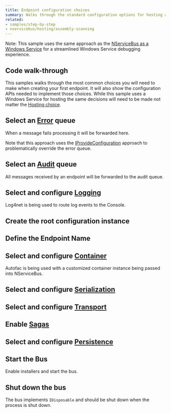 ```yaml
---
title: Endpoint configuration choices
summary: Walks through the standard configuration options for hosting an endpoint.
related:
- samples/step-by-step
- nservicebus/hosting/assembly-scanning
---
```


Note: This sample uses the same approach as the [NServiceBus as a Windows Service](/samples/hosting/windows-service/) for a streamlined Windows Service debugging experience.

## Code walk-through

This samples walks through the most common choices you will need to make when creating your first endpoint. It will also show the configuration APIs needed to implement those choices. While this sample uses a Windows Service for hosting the same decisions will need to be made not matter the [Hosting choice](/nservicebus/hosting). 

## Select an [Error](/nservicebus/errors) queue

When a message fails processing it will be forwarded here.

<!-- import error -->

Note that this approach uses the [IProvideConfiguration](/nservicebus/hosting/custom-configuration-providers.md) approach to problematically override the error queue.

## Select an [Audit](/nservicebus/operations/auditing.md) queue

All messages received by an endpoint will be forwarded to the audit queue.

<!-- import audit -->

## Select and configure [Logging](/nservicebus/logging)

Log4net is being used to route log events to the Console.

<!-- import logging -->
 
## Create the root configuration instance

<!-- import create-config -->

## Define the Endpoint Name

<!-- import endpoint-name -->

## Select and configure [Container](/nservicebus/containers)

Autofac is being used with a customized container instance being passed into NServiceBus.

<!-- import container -->

## Select and configure [Serialization](/nservicebus/serialization)

<!-- import serialization -->

## Select and configure [Transport](/nservicebus/transports)

<!-- import transport -->

## Enable [Sagas](/nservicebus/sagas)

<!-- import sagas -->

## Select and configure [Persistence](/nservicebus/persistence)

<!-- import persistence -->

## Start the Bus

Enable installers and start the bus.

<!-- import start-bus -->

## Shut down the bus

The bus implements `IDisposable` and should be shut down when the process is shut down.

<!-- import stop-bus -->
